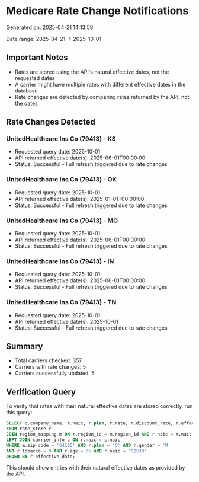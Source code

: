 # Medicare Rate Change Notifications

Generated on: 2025-04-21 14:13:58

Date range: 2025-04-21 → 2025-10-01

## Important Notes

* Rates are stored using the API's natural effective dates, not the requested dates
* A carrier might have multiple rates with different effective dates in the database
* Rate changes are detected by comparing rates returned by the API, not the dates

## Rate Changes Detected

### UnitedHealthcare Ins Co (79413) - KS

- Requested query date: 2025-10-01
- API returned effective date(s): 2025-06-01T00:00:00
- Status: Successful - Full refresh triggered due to rate changes

### UnitedHealthcare Ins Co (79413) - OK

- Requested query date: 2025-10-01
- API returned effective date(s): 2025-01-01T00:00:00
- Status: Successful - Full refresh triggered due to rate changes

### UnitedHealthcare Ins Co (79413) - MO

- Requested query date: 2025-10-01
- API returned effective date(s): 2025-06-01T00:00:00
- Status: Successful - Full refresh triggered due to rate changes

### UnitedHealthcare Ins Co (79413) - IN

- Requested query date: 2025-10-01
- API returned effective date(s): 2025-06-01T00:00:00
- Status: Successful - Full refresh triggered due to rate changes

### UnitedHealthcare Ins Co (79413) - TN

- Requested query date: 2025-10-01
- API returned effective date(s): 2025-10-01
- Status: Successful - Full refresh triggered due to rate changes


## Summary

- Total carriers checked: 357
- Carriers with rate changes: 5
- Carriers successfully updated: 5

## Verification Query

To verify that rates with their natural effective dates are stored correctly, run this query:

```sql
SELECT c.company_name, r.naic, r.plan, r.rate, r.discount_rate, r.effective_date
FROM rate_store r
JOIN region_mapping m ON r.region_id = m.region_id AND r.naic = m.naic
LEFT JOIN carrier_info c ON r.naic = c.naic
WHERE m.zip_code = '64105' AND r.plan = 'G' AND r.gender = 'M'
AND r.tobacco = 0 AND r.age = 65 AND r.naic = '82538'
ORDER BY r.effective_date;
```

This should show entries with their natural effective dates as provided by the API.
